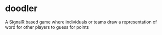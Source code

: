 # doodler
A SignalR based game where individuals or teams draw a representation of word for other players to guess for points
